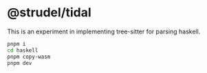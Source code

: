 # @strudel/tidal

This is an experiment in implementing tree-sitter for parsing haskell.

```sh
pnpm i
cd haskell
pnpm copy-wasm
pnpm dev
```

